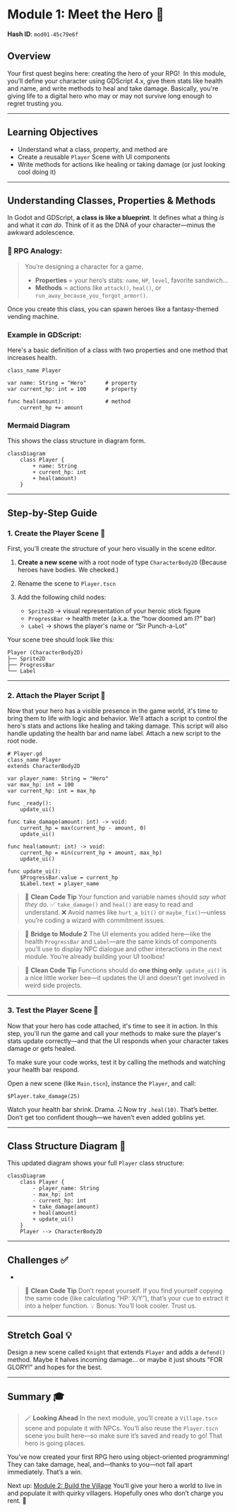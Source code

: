 # Module 1: Meet the Hero 🧙

**Hash ID**: `mod01-45c79e6f`

## Overview

Your first quest begins here: creating the hero of your RPG! 
In this module, you’ll define your character using GDScript 4.x, give them stats like health and name, and write methods to heal and take damage. Basically, you're giving life to a digital hero who may or may not survive long enough to regret trusting you.

---

## Learning Objectives

- Understand what a class, property, and method are
- Create a reusable `Player` Scene with UI components
- Write methods for actions like healing or taking damage (or just looking cool doing it)

---

## Understanding Classes, Properties & Methods

In Godot and GDScript, **a class is like a blueprint**. It defines what a thing _is_ and what it _can do_. Think of it as the DNA of your character—minus the awkward adolescence.

### 🧠 RPG Analogy:

> You’re designing a character for a game.
>
> - **Properties** = your hero’s stats: `name`, `HP`, `level`, favorite sandwich...
> - **Methods** = actions like `attack()`, `heal()`, or `run_away_because_you_forgot_armor()`.

Once you create this class, you can spawn heroes like a fantasy-themed vending machine.

### Example in GDScript:

Here's a basic definition of a class with two properties and one method that increases health.

```gdscript
class_name Player

var name: String = "Hero"      # property
var current_hp: int = 100      # property

func heal(amount):             # method
    current_hp += amount
```

### Mermaid Diagram

This shows the class structure in diagram form.

```mermaid
classDiagram
    class Player {
        + name: String
        + current_hp: int
        + heal(amount)
    }
```

---

## Step-by-Step Guide

### 1. Create the Player Scene 🎨

First, you’ll create the structure of your hero visually in the scene editor.

1. **Create a new scene** with a root node of type `CharacterBody2D`
   (Because heroes have bodies. We checked.)
2. Rename the scene to `Player.tscn`
3. Add the following child nodes:

   - `Sprite2D` → visual representation of your heroic stick figure
   - `ProgressBar` → health meter (a.k.a. the “how doomed am I?” bar)
   - `Label` → shows the player's name or “Sir Punch-a-Lot”

Your scene tree should look like this:

```
Player (CharacterBody2D)
├── Sprite2D
├── ProgressBar
└── Label
```

---

### 2. Attach the Player Script 📜

Now that your hero has a visible presence in the game world, it's time to bring them to life with logic and behavior. We'll attach a script to control the hero's stats and actions like healing and taking damage. This script will also handle updating the health bar and name label. Attach a new script to the root node.

```gdscript
# Player.gd
class_name Player
extends CharacterBody2D

var player_name: String = "Hero"
var max_hp: int = 100
var current_hp: int = max_hp

func _ready():
    update_ui()

func take_damage(amount: int) -> void:
    current_hp = max(current_hp - amount, 0)
    update_ui()

func heal(amount: int) -> void:
    current_hp = min(current_hp + amount, max_hp)
    update_ui()

func update_ui():
    $ProgressBar.value = current_hp
    $Label.text = player_name
```

> 🧼 **Clean Code Tip**
> Your function and variable names should _say what they do_.
> ✅ `take_damage()` and `heal()` are easy to read and understand.
> ❌ Avoid names like `hurt_a_bit()` or `maybe_fix()`—unless you’re coding a wizard with commitment issues.

> 🧠 **Bridge to Module 2**
> The UI elements you added here—like the health `ProgressBar` and `Label`—are the same kinds of components you’ll use to display NPC dialogue and other interactions in the next module. You’re already building your UI toolbox!

> 🧼 **Clean Code Tip**
> Functions should do **one thing only**.
> `update_ui()` is a nice little worker bee—it updates the UI and doesn’t get involved in weird side projects.

---

### 3. Test the Player Scene 🧪

Now that your hero has code attached, it's time to see it in action. In this step, you'll run the game and call your methods to make sure the player's stats update correctly—and that the UI responds when your character takes damage or gets healed.

To make sure your code works, test it by calling the methods and watching your health bar respond.

Open a new scene (like `Main.tscn`), instance the `Player`, and call:

```gdscript
$Player.take_damage(25)
```

Watch your health bar shrink. Drama. 🎝
Now try `.heal(10)`. That’s better. Don’t get too confident though—we haven’t even added goblins yet.

---

## Class Structure Diagram 📏

This updated diagram shows your full `Player` class structure:

```mermaid
classDiagram
    class Player {
        - player_name: String
        - max_hp: int
        - current_hp: int
        + take_damage(amount)
        + heal(amount)
        + update_ui()
    }
    Player --> CharacterBody2D
```

---

## Challenges ✅

-

> 🧼 **Clean Code Tip**
> Don’t repeat yourself. If you find yourself copying the same code (like calculating “HP: X/Y”), that’s your cue to extract it into a helper function.
> 💡 Bonus: You’ll look cooler. Trust us.

---

## Stretch Goal 💡

Design a new scene called `Knight` that extends `Player` and adds a `defend()` method.
Maybe it halves incoming damage... or maybe it just shouts "FOR GLORY!" and hopes for the best.

---

## Summary 🎓

> 🪄 **Looking Ahead**
> In the next module, you’ll create a `Village.tscn` scene and populate it with NPCs. You’ll also reuse the `Player.tscn` scene you built here—so make sure it’s saved and ready to go! That hero is going places.

You’ve now created your first RPG hero using object-oriented programming! They can take damage, heal, and—thanks to you—not fall apart immediately. That’s a win.

Next up:
[Module 2: Build the Village](/tutorial/modules/02-build-the-village.md)
You’ll give your hero a world to live in and populate it with quirky villagers. Hopefully ones who don’t charge you rent. 🏨
